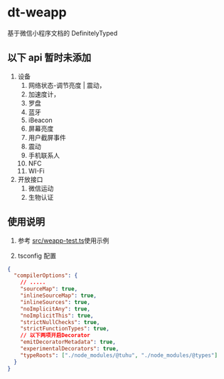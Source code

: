 # dt-weapp

基于微信小程序文档的 DefinitelyTyped

## 以下 api 暂时未添加

1. 设备
   1. 网络状态-调节亮度 | 震动，
   2. 加速度计，
   3. 罗盘
   4. 蓝牙
   5. iBeacon
   6. 屏幕亮度
   7. 用户截屏事件
   8. 震动
   9. 手机联系人
   10. NFC
   11. WI-Fi
2. 开放接口
   1. 微信运动
   2. 生物认证

## 使用说明

1. 参考 [src/weapp-test.ts](./src/weapp-test.ts)使用示例

2. tsconfig 配置

```json
{
  "compilerOptions": {
    // .....
    "sourceMap": true,
    "inlineSourceMap": true,
    "inlineSources": true,
    "noImplicitAny": true,
    "noImplicitThis": true,
    "strictNullChecks": true,
    "strictFunctionTypes": true,
    // 以下两项开启Decorator
    "emitDecoratorMetadata": true,
    "experimentalDecorators": true,
    "typeRoots": ["./node_modules/@tuhu", "./node_modules/@types"]
  }
}
```
